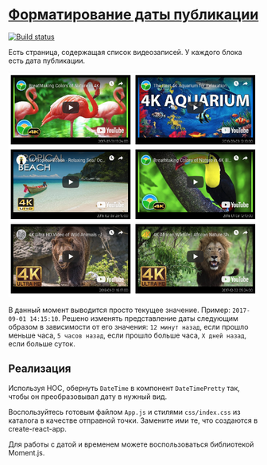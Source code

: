 [Форматирование даты публикации](https://wee-owl.github.io/ra-hoc-time/)
===
[![Build status](https://ci.appveyor.com/api/projects/status/cx0wr4el00fp3e3e?svg=true)](https://ci.appveyor.com/project/wee-owl/ra-hoc-time)

Есть страница, содержащая список видеозаписей. 
У каждого блока есть дата публикации. 

![Relative Time](./src/assets/time.png)

В данный момент выводится просто текущее значение. Пример: `2017-09-01 14:15:10`. 
Решено изменять представление даты следующим образом в зависимости от его значения:
`12 минут назад`, если прошло меньше часа, `5 часов назад`, если прошло больше часа, `X дней назад`, если больше суток.

## Реализация

Используя HOC, обернуть `DateTime` в компонент `DateTimePretty` так, чтобы он преобразовывал дату в нужный вид.

Воспользуйтесь готовым файлом `App.js` и стилями `css/index.css` из каталога в качестве отправной точки. Замените ими те, что создаются в create-react-app.

Для работы с датой и временем можете воспользоваться библиотекой Moment.js.
